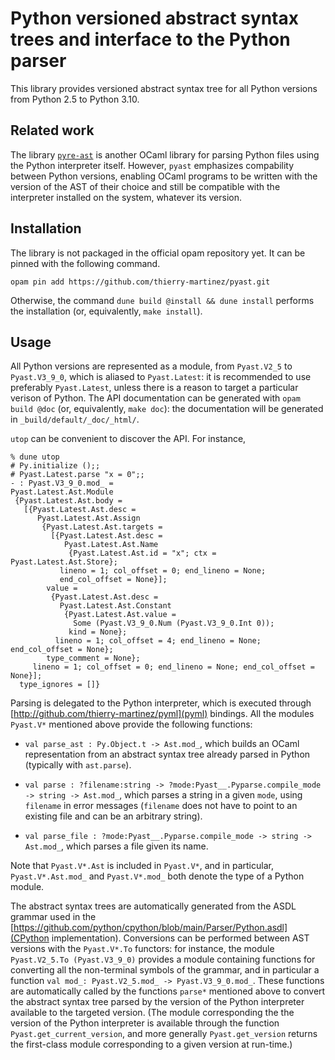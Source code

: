 # Python versioned abstract syntax trees and interface to the Python parser

This library provides versioned abstract syntax tree for all Python
versions from Python 2.5 to Python 3.10.

## Related work

The library [`pyre-ast`](https://github.com/grievejia/pyre-ast) is
another OCaml library for parsing Python files using the Python
interpreter itself.
However, `pyast` emphasizes compability between Python versions,
enabling OCaml programs to be written with the version of the AST of
their choice and still be compatible with the interpreter installed on
the system, whatever its version.

## Installation

The library is not packaged in the official opam repository yet.
It can be pinned with the following command.
```
opam pin add https://github.com/thierry-martinez/pyast.git
```

Otherwise, the command `dune build @install && dune install` performs
the installation (or, equivalently, `make install`).

## Usage

All Python versions are represented as a module, from `Pyast.V2_5` to
`Pyast.V3_9_0`, which is aliased to `Pyast.Latest`: it is recommended
to use preferably `Pyast.Latest`, unless there is a reason to target a
particular verison of Python.
The API documentation can be generated with `opam build @doc`
(or, equivalently, `make doc`): the documentation will be
generated in `_build/default/_doc/_html/`.

`utop` can be convenient to discover the API. For instance,

```
% dune utop
# Py.initialize ();;
# Pyast.Latest.parse "x = 0";;
- : Pyast.V3_9_0.mod_ =
Pyast.Latest.Ast.Module
 {Pyast.Latest.Ast.body =
   [{Pyast.Latest.Ast.desc =
      Pyast.Latest.Ast.Assign
       {Pyast.Latest.Ast.targets =
         [{Pyast.Latest.Ast.desc =
            Pyast.Latest.Ast.Name
             {Pyast.Latest.Ast.id = "x"; ctx = Pyast.Latest.Ast.Store};
           lineno = 1; col_offset = 0; end_lineno = None;
           end_col_offset = None}];
        value =
         {Pyast.Latest.Ast.desc =
           Pyast.Latest.Ast.Constant
            {Pyast.Latest.Ast.value =
              Some (Pyast.V3_9_0.Num (Pyast.V3_9_0.Int 0));
             kind = None};
          lineno = 1; col_offset = 4; end_lineno = None; end_col_offset = None};
        type_comment = None};
     lineno = 1; col_offset = 0; end_lineno = None; end_col_offset = None}];
  type_ignores = []}
```

Parsing is delegated to the Python interpreter,
which is executed through
[http://github.com/thierry-martinez/pyml](pyml) bindings.
All the modules `Pyast.V*` mentioned above provide the following functions:

* `val parse_ast : Py.Object.t -> Ast.mod_`, which builds an OCaml
  representation from an abstract syntax tree already parsed in Python
  (typically with `ast.parse`).

* `val parse : ?⁠filename:string -> ?⁠mode:Pyast__.Pyparse.compile_mode
  -> string -> Ast.mod_`, which parses a string in a given `mode`,
  using `filename` in error messages (`filename` does not have to
  point to an existing file and can be an arbitrary string).

* `val parse_file : ?⁠mode:Pyast__.Pyparse.compile_mode -> string ->
  Ast.mod_`, which parses a file given its name.

Note that `Pyast.V*.Ast` is included in `Pyast.V*`, and in particular,
`Pyast.V*.Ast.mod_` and `Pyast.V*.mod_` both denote the type of a
Python module.

The abstract syntax trees are automatically generated from the ASDL
grammar used in the
[https://github.com/python/cpython/blob/main/Parser/Python.asdl](CPython
implementation). 
Conversions can be performed between AST versions
with the `Pyast.V*.To` functors: for instance, the module
`Pyast.V2_5.To (Pyast.V3_9_0)` provides a module containing functions
for converting all the non-terminal symbols of the grammar, and in
particular a function
`val mod_: Pyast.V2_5.mod_ -> Pyast.V3_9_0.mod_`.
These functions are automatically called by the functions `parse*`
mentioned above to convert the abstract syntax tree parsed by the
version of the Python interpreter available to the targeted version.
(The module corresponding the the version of the Python interpreter
is available through the function `Pyast.get_current_version`,
and more generally `Pyast.get_version` returns the first-class module
corresponding to a given version at run-time.)
